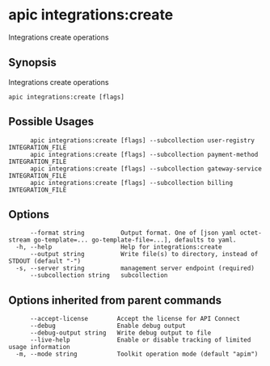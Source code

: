 # apic integrations:create

Integrations create operations

## Synopsis

Integrations create operations

```
apic integrations:create [flags]
```

## Possible Usages

```
      apic integrations:create [flags] --subcollection user-registry INTEGRATION_FILE
      apic integrations:create [flags] --subcollection payment-method INTEGRATION_FILE
      apic integrations:create [flags] --subcollection gateway-service INTEGRATION_FILE
      apic integrations:create [flags] --subcollection billing INTEGRATION_FILE
```

## Options

```
      --format string          Output format. One of [json yaml octet-stream go-template=... go-template-file=...], defaults to yaml.
  -h, --help                   Help for integrations:create
      --output string          Write file(s) to directory, instead of STDOUT (default "-")
  -s, --server string          management server endpoint (required)
      --subcollection string   subcollection
```

## Options inherited from parent commands

```
      --accept-license        Accept the license for API Connect
      --debug                 Enable debug output
      --debug-output string   Write debug output to file
      --live-help             Enable or disable tracking of limited usage information
  -m, --mode string           Toolkit operation mode (default "apim")
```
